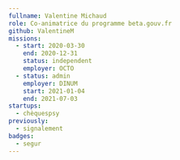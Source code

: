 ```yaml
---
fullname: Valentine Michaud
role: Co-animatrice du programme beta.gouv.fr
github: ValentineM
missions:
  - start: 2020-03-30
    end: 2020-12-31
    status: independent
    employer: OCTO
  - status: admin
    employer: DINUM
    start: 2021-01-04
    end: 2021-07-03
startups:
  - chèquespsy
previously:
  - signalement
badges:
  - segur
---
```


